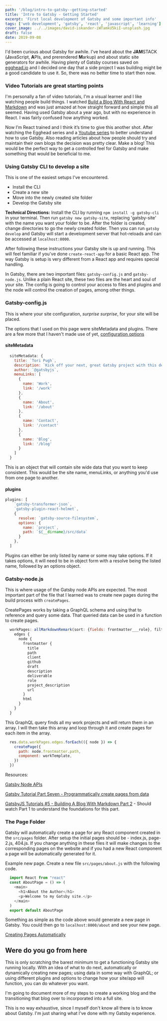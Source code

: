 ```yaml
---
path: '/blog/intro-to-gatsby--getting-started'
title: 'Intro to Gatsby - Getting Started'
excerpt: 'First local development of Gatsby and some important info'
tags: ['web development', 'gatsby', 'react', 'javascript', 'learning']
cover_image: ../../images/david-iskander-iWTamkU5kiI-unsplash.jpg
draft: false
date: 2019-09-08
---
```


<a class="inline-link" title="" href="" target="_blank" rel="noopener noreferrer"></a>

I'd been curious about Gatsby for awhile. I've heard about the **JAM**STACK (**J**avaScript, **A**PIs, and prerendered **M**arkup) and about static site generators for awhile. Having plenty of Gatsby courses saved on <a class="inline-link" title="egghead.io" href="https://egghead.io/" target="_blank" rel="noopener noreferrer">egghead.io</a> and I decided one day that a side project I was building might be a good candidate to use it. So, there was no better time to start then now.

### Video Tutorials are great starting points

I'm personally a fan of video tutorials, I'm a visual learner and I like watching people build things. I watched <a class="inline-link" title="" href="" target="_blank" rel="noopener noreferrer"></a>[Build a Blog With React and Markdown](https://egghead.io/courses/build-a-blog-with-react-and-markdown-using-gatsby) and was just amazed at how straight forward and simple this all seemed. Having used Gatsby about a year ago, but with no experience in React. I was fairly confused how anything worked.

Now I’m React trained and I think it’s time to give this another shot. After watching the Egghead series and a <a class="inline-link" title="" href="" target="_blank" rel="noopener noreferrer"></a>[Youtube series](https://www.youtube.com/playlist?list=PLLnpHn493BHHfoINKLELxDch3uJlSapxg) to better understand how to use Gatsby. Also reading articles about how people should try and maintain their own blogs the decision was pretty clear. Make a blog! This would be the perfect way to get a controlled feel for Gatsby and make something that would be beneficial to me.

### Using Gatsby CLI to develop a site

This is one of the easiest setups I've encountered.

<ul>
<li>Install the CLI</li>
<li>Create a new site</li>
<li>Move into the newly created site folder</li>
<li>Develop the Gatsby site</li>
</ul>

**Technical Directions:**
Install the CLI by running `npm install -g gatsby-cli` in your terminal. Then run `gatsby new gatsby-site`, replacing 'gatsby-site' with the name you want your folder to be. After the folder is created, change directories to go the newly created folder. Then you can run `gatsby develop` and Gatsby will start a development server that hot-reloads and can be accessed at `localhost:8000`.

After following these instructions your Gatsby site is up and running. This will feel familiar if you've done `create-react-app` for a basic React app. The way Gatsby is setup is very different from a React app and requires special handling.

In Gatsby, there are two important files: `gatsby-config.js` and `gatsby-node.js`. Unlike a plain React site, these two files are the heart and soul of your site. The config is going to control your access to files and plugins and the node will control the creation of pages, among other things.


### Gatsby-config.js
This is where your site configuration, *surprise surprise*, for your site will be placed.

The options that I used on this page were siteMetadata and plugins. There are a few more that I haven't made use of yet, <a class="inline-link" title="configuration options" href="https://www.gatsbyjs.org/docs/gatsby-config/#configuration-options" target="_blank" rel="noopener noreferrer">configuration options</a>

#### siteMetadata

```javascript
  siteMetadata: {
    title: `Tori Pugh`,
    description: `Kick off your next, great Gatsby project with this default starter. This barebones starter ships with the main Gatsby configuration files you might need.`,
    author: `@gatsbyjs`,
    menuLinks: [
      {
        name: 'Work',
        link: '/work'
      },
      {
        name: 'About',
        link: '/about'
      },
      {
        name: 'Contact',
        link: '/contact'
      },
      {
        name: 'Blog',
        link: '/blog'
      }
    ]
  }
```

This is an object that will contain site wide data that you want to keep consistent. This would be the site name, menuLinks, or anything you'd use from one page to another.

#### plugins

```javascript
plugins: [
    `gatsby-transformer-json`,
    `gatsby-plugin-react-helmet`,
    {
      resolve: `gatsby-source-filesystem`,
      options: {
        name: `project`,
        path: `${__dirname}/src/data`
      }
    },
  ]
```

Plugins can either be only listed by name or some may take options. If it takes options, it will need to be in object form with a resolve being the listed name, followed by an options object.

### Gatsby-node.js

This is where usage of the Gatsby node APIs are expected. The most important part of the file that I learned was to create new pages during the build process with `createPages`.

CreatePages works by taking a GraphQL schema and using that to reference and query some data. That queried data can be used in a function to create pages.

``` javascript
  workPages: allMarkdownRemark(sort: {fields: frontmatter___role}, filter: {frontmatter: {client: {regex: ""}}}) {
    edges {
      node {
        frontmatter {
          title
          path
          client
          github
          draft
          description
          deliverable
          role
          project_description
          url
        }
        html
      }
    }
  }
```

  This GraphQL query finds all my work projects and will return them in an array. I will then take this array and loop through it and create pages for each item in the array.

  ```javascript
    res.data.workPages.edges.forEach(({ node }) => {
      createPage({
        path: node.frontmatter.path,
        component: workTemplate,
      })
    })
  ```

Resources:

<a class="inline-link" title="Gatsby Node APIs" href="https://www.gatsbyjs.org/docs/node-apis/" target="_blank" rel="noopener noreferrer">Gatsby Node APIs</a>

<a class="inline-link" title="Gatsby Tutorial Part Seven - Programmatically create pages from data" href="https://www.gatsbyjs.org/tutorial/part-seven/" target="_blank" rel="noopener noreferrer">Gatsby Tutorial Part Seven - Programmatically create pages from data</a>

<a class="inline-link" title="GatsbyJS Tutorials #5 - Building A Blog With Markdown Part 2" href="https://www.youtube.com/watch?v=VxVKMJThh04&list=PLLnpHn493BHHfoINKLELxDch3uJlSapxg&index=5" target="_blank" rel="noopener noreferrer">GatsbyJS Tutorials #5 - Building A Blog With Markdown Part 2</a> - Should watch Part 1 to understand the foundations for this part.

### The Page Folder

Gatsby will automatically create a page for any React component created in the `src/pages` folder. After setup the initial pages should be - index.js, page-2.js, 404.js. If you change anything in these files it will make changes to the corresponding pages on the website and if you had a new React component a page will be automatically generated for it.

Example new page. Create a new file `src/pages/about.js` with the following code.

```javascript
  import React from "react"
  const AboutPage = () => (
    <main>
      <h1>About the Author</h1>
      <p>Welcome to my Gatsby site.</p>
    </main>
  )
  export default AboutPage
```

Something as simple as the code above would generate a new page in Gatsby. You could then go to `localhost:8000/about` and see your new page.

<a class="inline-link" title="Creating Pages Automatically" href="https://www.gatsbyjs.org/docs/recipes/#creating-pages-automatically" target="_blank" rel="noopener noreferrer">Creating Pages Automatically</a>

## Were do you go from here

This is only scratching the barest minimum to get a functioning Gatsby site running locally. With an idea of what to do next, automatically or dynamically creating new pages; using data in some way with GraphQL; or using different plugins and options to change how your site/app will function, you can do whatever you want.

I'm going to document more of my steps to create a working blog and the transitioning that blog over to incorporated into a full site.

This is no way exhaustive, since I myself don't know all there is to know about Gatsby. I'm just sharing what I've done with my Gatsby experience.